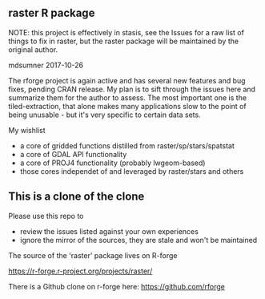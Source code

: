 
## raster R package 

NOTE: this project is effectively in stasis, see the Issues for a raw list of things to fix in raster, but the raster package will be maintained by the original author. 

mdsumner 2017-10-26

The rforge project is again active and has several new features and bug fixes, pending CRAN release. My plan is to sift through the issues here and summarize them for the author to assess. The most important one is the tiled-extraction, that alone makes many applications slow to the point of being unusable - but it's very specific to certain data sets. 

My wishlist

- a core of gridded functions distilled from raster/sp/stars/spatstat
- a core of GDAL API functionality
- a core of PROJ4 functionality (probably lwgeom-based)
- those  cores independet of and leveraged by raster/stars and others



## This is a clone of the clone

Please use this repo to 

* review the issues listed against your own experiences
* ignore the mirror of the sources, they are stale and won't be maintained


The source of the 'raster' package lives on R-forge

https://r-forge.r-project.org/projects/raster/

There is a Github clone on r-forge here: https://github.com/rforge

